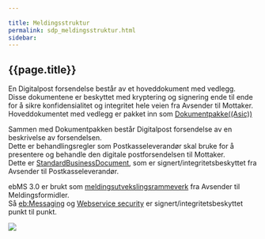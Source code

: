 ```yaml
---
  
title: Meldingsstruktur  
permalink: sdp_meldingsstruktur.html
sidebar:
---
```


## {{page.title}}

En Digitalpost forsendelse består av et hoveddokument med vedlegg.  
Disse dokumentene er beskyttet med kryptering og signering ende til ende
for å sikre konfidensialitet og integritet hele veien fra Avsender til
Mottaker.  
Hoveddokumentet med vedlegg er pakket inn som
[Dokumentpakke((Asic))](forretningslag/Dokumentpakke/index.md)

Sammen med Dokumentpakken består Digitalpost forsendelse av en
beskrivelse av forsendelsen.  
Dette er behandlingsregler som Postkasseleverandør skal bruke for å
presentere og behandle den digitale postforsendelsen til Mottaker.  
Dette er [StandardBusinessDocument](forretningslag/StandardBusinessDocument/index.md), som er
signert/integritetsbeskyttet fra Avsender til Postkasseleverandør.

ebMS 3.0 er brukt som
[meldingsutvekslingsrammeverk](transportlag/Meldingsutveksling/index.md) fra Avsender til
Meldingsformidler.  
Så [eb:Messaging](transportlag/Messaging.md) og [Webservice
security](../oppslagstjenesten/ws-security/WebserviceSecurity.md) er signert/integritetsbeskyttet punkt til
punkt.


![](../felleslosninger/meldingsstruktur_enkel.jpg)
